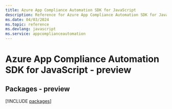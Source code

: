```yaml
---
title: Azure App Compliance Automation SDK for JavaScript
description: Reference for Azure App Compliance Automation SDK for JavaScript
ms.date: 04/03/2024
ms.topic: reference
ms.devlang: javascript
ms.service: appcomplianceautomation
---
```

# Azure App Compliance Automation SDK for JavaScript - preview
## Packages - preview
[!INCLUDE [packages](app-compliance-automation-index.md)]